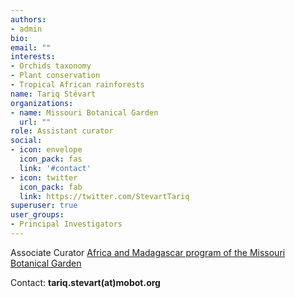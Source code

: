 ```yaml
---
authors:
- admin
bio: 
email: ""
interests:
- Orchids taxonomy
- Plant conservation
- Tropical African rainforests
name: Tariq Stévart
organizations:
- name: Missouri Botanical Garden
  url: ""
role: Assistant curator
social:
- icon: envelope
  icon_pack: fas
  link: '#contact'
- icon: twitter
  icon_pack: fab
  link: https://twitter.com/StevartTariq
superuser: true
user_groups:
- Principal Investigators
---
```


Associate Curator
[Africa and Madagascar program of the Missouri Botanical Garden](http://www.missouribotanicalgarden.org/plant-science/plant-science/africa.aspx)


Contact: **tariq.stevart(at)mobot.org**